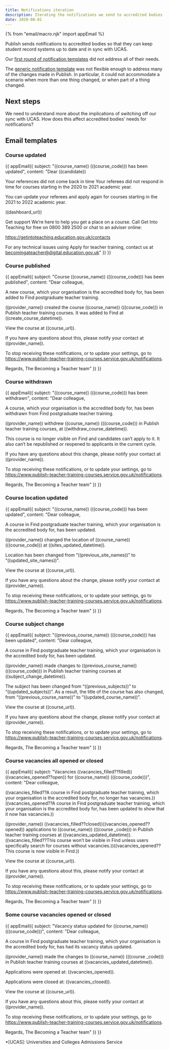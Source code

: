 ```yaml
---
title: Notifications iteration
description: Iterating the notifications we send to accredited bodies
date: 2020-08-01
---
```


{% from "email/macro.njk" import appEmail %}

Publish sends notifications to accredited bodies so that they can keep student record systems up to date and in sync with UCAS.

Our [first round of notification templates](/publish-teacher-training-courses/notifications-mvp/) did not address all of their needs.

The [generic notification template](/publish-teacher-training-courses/notifications-iteration/#course-updated) was not flexible enough to address many of the changes made in Publish. In particular, it could not accommodate a scenario when more than one thing changed, or when part of a thing changed.

## Next steps

We need to understand more about the implications of switching off our sync with UCAS. How does this affect accredited bodies’ needs for notifications?

## Email templates

### Course updated

{{ appEmail({
  subject: "((course_name)) (((course_code))) has been updated",
  content: "Dear ((candidate))

Your references did not come back in time
Your referees did not respond in time for courses starting in the 2020 to 2021 academic year.

You can update your referees and apply again for courses starting in the 2021 to 2022 academic year.

((dashboard_url))

Get support
We’re here to help you get a place on a course. Call Get Into Teaching for free on 0800 389 2500 or chat to an adviser online:

https://getintoteaching.education.gov.uk/contacts

For any technical issues using Apply for teacher training, contact us at becomingateacher@digital.education.gov.uk"
}) }}

### Course published

{{ appEmail({
  subject: "Course ((course_name)) (((course_code))) has been published",
  content: "Dear colleague,

A new course, which your organisation is the accredited body for, has been added to Find postgraduate teacher training.

((provider_name)) created the course ((course_name)) (((course_code))) in Publish teacher training courses. It was added to Find at ((create_course_datetime)).

View the course at ((course_url)).

If you have any questions about this, please notify your contact at ((provider_name)).

To stop receiving these notifications, or to update your settings, go to https://www.publish-teacher-training-courses.service.gov.uk/notifications.

Regards,
The Becoming a Teacher team"
}) }}

### Course withdrawn

{{ appEmail({
  subject: "((course_name)) (((course_code))) has been withdrawn",
  content: "Dear colleague,

A course, which your organisation is the accredited body for, has been withdrawn from Find postgraduate teacher training.

((provider_name)) withdrew ((course_name)) (((course_code))) in Publish teacher training courses, at ((withdraw_course_datetime)).

This course is no longer visible on Find and candidates can’t apply to it. It also can’t be republished or reopened to applicants in the current cycle.

If you have any questions about this change, please notify your contact at ((provider_name)).

To stop receiving these notifications, or to update your settings, go to https://www.publish-teacher-training-courses.service.gov.uk/notifications.

Regards,
The Becoming a Teacher team"
}) }}

### Course location updated

{{ appEmail({
  subject: "((course_name)) (((course_code))) has been updated",
  content: "Dear colleague,

A course in Find postgraduate teacher training, which your organisation is the accredited body for, has been updated.

((provider_name)) changed the location of ((course_name)) (((course_code))) at ((sites_updated_datetime)).

Location has been changed from “((previous_site_names))” to “((updated_site_names))”.

View the course at ((course_url)).

If you have any questions about the change, please notify your contact at ((provider_name)).

To stop receiving these notifications, or to update your settings, go to https://www.publish-teacher-training-courses.service.gov.uk/notifications.

Regards,
The Becoming a Teacher team"
}) }}

### Course subject change

{{ appEmail({
  subject: "((previous_course_name)) (((course_code))) has been updated",
  content: "Dear colleague,

A course in Find postgraduate teacher training, which your organisation is the accredited body for, has been updated.

((provider_name)) made changes to ((previous_course_name)) (((course_code))) in Publish teacher training courses at ((subject_change_datetime)).

The subject has been changed from “((previous_subjects))” to “((updated_subjects))”. As a result, the title of the course has also changed, from “((previous_course_name))” to “((updated_course_name))”.

View the course at ((course_url)).

If you have any questions about the change, please notify your contact at ((provider_name)).

To stop receiving these notifications, or to update your settings, go to https://www.publish-teacher-training-courses.service.gov.uk/notifications.

Regards,
The Becoming a Teacher team"
}) }}

### Course vacancies all opened or closed

{{ appEmail({
  subject: "Vacancies ((vacancies_filled??filled))((vacancies_opened??open)) for ((course_name)) (((course_code)))",
  content: "Dear colleague,

((vacancies_filled??A course in Find postgraduate teacher training, which your organisation is the accredited body for, no longer has vacancies.))((vacancies_opened??A course in Find postgraduate teacher training, which your organisation is the accredited body for, has been updated to show that it now has vacancies.))

((provider_name)) ((vacancies_filled??closed))((vacancies_opened??opened)) applications to ((course_name)) (((course _code))) in Publish teacher training courses at ((vacancies_updated_datetime)). ((vacancies_filled??This course won’t be visible in Find unless users specifically search for courses without vacancies.))((vacancies_opened??This course is now visible in Find.))

View the course at ((course_url)).

If you have any questions about this, please notify your contact at ((provider_name)).

To stop receiving these notifications, or to update your settings, go to https://www.publish-teacher-training-courses.service.gov.uk/notifications.

Regards,
The Becoming a Teacher team"
}) }}

### Some course vacancies opened or closed

{{ appEmail({
  subject: "Vacancy status updated for ((course_name)) (((course_code)))",
  content: "Dear colleague,

A course in Find postgraduate teacher training, which your organisation is the accredited body for, has had its vacancy status updated.

((provider_name)) made the changes to ((course_name)) (((course _code))) in Publish teacher training courses at ((vacancies_updated_datetime)).

Applications were opened at: ((vacancies_opened)).

Applications were closed at: ((vacancies_closed)).

View the course at ((course_url)).

If you have any questions about this, please notify your contact at ((provider_name)).

To stop receiving these notifications, or to update your settings, go to https://www.publish-teacher-training-courses.service.gov.uk/notifications.

Regards,
The Becoming a Teacher team"
}) }}

*[UCAS]: Universities and Colleges Admissions Service
